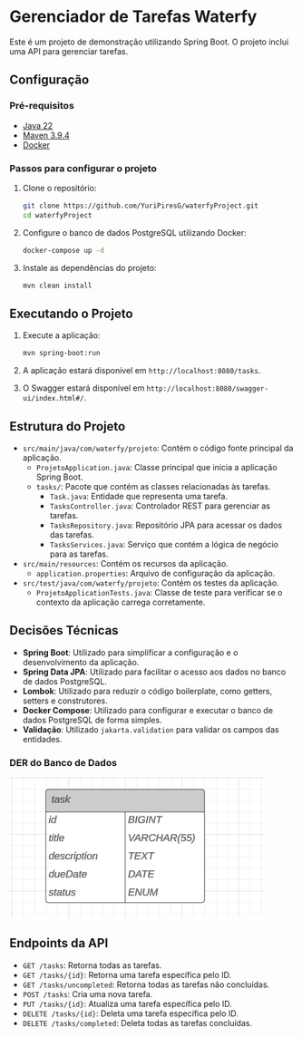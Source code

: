 # Gerenciador de Tarefas Waterfy

Este é um projeto de demonstração utilizando Spring Boot. O projeto inclui uma API para gerenciar tarefas.

## Configuração

### Pré-requisitos

- [Java 22](https://www.oracle.com/br/java/technologies/downloads/#jdk22-windows)
- [Maven 3.9.4](https://maven.apache.org/download.cgi)
- [Docker](https://www.docker.com/products/docker-desktop/)

### Passos para configurar o projeto

1. Clone o repositório:

   ```sh
   git clone https://github.com/YuriPiresG/waterfyProject.git
   cd waterfyProject
   ```

2. Configure o banco de dados PostgreSQL utilizando Docker:

   ```sh
   docker-compose up -d
   ```

3. Instale as dependências do projeto:
   ```sh
   mvn clean install
   ```

## Executando o Projeto

1. Execute a aplicação:

   ```sh
   mvn spring-boot:run
   ```

2. A aplicação estará disponível em `http://localhost:8080/tasks`.

3. O Swagger estará disponível em `http://localhost:8080/swagger-ui/index.html#/`.

## Estrutura do Projeto

- `src/main/java/com/waterfy/projeto`: Contém o código fonte principal da aplicação.
  - `ProjetoApplication.java`: Classe principal que inicia a aplicação Spring Boot.
  - `tasks/`: Pacote que contém as classes relacionadas às tarefas.
    - `Task.java`: Entidade que representa uma tarefa.
    - `TasksController.java`: Controlador REST para gerenciar as tarefas.
    - `TasksRepository.java`: Repositório JPA para acessar os dados das tarefas.
    - `TasksServices.java`: Serviço que contém a lógica de negócio para as tarefas.
- `src/main/resources`: Contém os recursos da aplicação.
  - `application.properties`: Arquivo de configuração da aplicação.
- `src/test/java/com/waterfy/projeto`: Contém os testes da aplicação.
  - `ProjetoApplicationTests.java`: Classe de teste para verificar se o contexto da aplicação carrega corretamente.

## Decisões Técnicas

- **Spring Boot**: Utilizado para simplificar a configuração e o desenvolvimento da aplicação.
- **Spring Data JPA**: Utilizado para facilitar o acesso aos dados no banco de dados PostgreSQL.
- **Lombok**: Utilizado para reduzir o código boilerplate, como getters, setters e construtores.
- **Docker Compose**: Utilizado para configurar e executar o banco de dados PostgreSQL de forma simples.
- **Validação**: Utilizado `jakarta.validation` para validar os campos das entidades.

### DER do Banco de Dados

![DER](DER.png)

## Endpoints da API

- `GET /tasks`: Retorna todas as tarefas.
- `GET /tasks/{id}`: Retorna uma tarefa específica pelo ID.
- `GET /tasks/uncompleted`: Retorna todas as tarefas não concluídas.
- `POST /tasks`: Cria uma nova tarefa.
- `PUT /tasks/{id}`: Atualiza uma tarefa específica pelo ID.
- `DELETE /tasks/{id}`: Deleta uma tarefa específica pelo ID.
- `DELETE /tasks/completed`: Deleta todas as tarefas concluídas.
